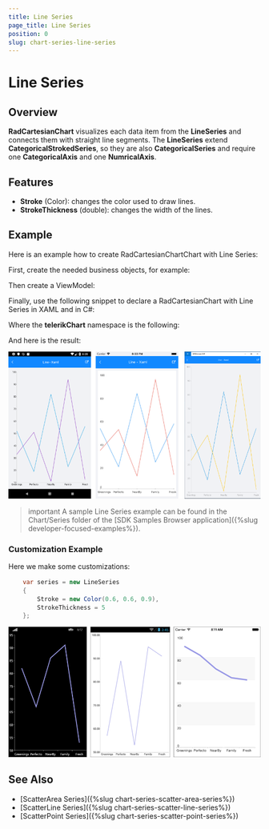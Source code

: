 ```yaml
---
title: Line Series
page_title: Line Series
position: 0
slug: chart-series-line-series
---
```


# Line Series

## Overview

**RadCartesianChart** visualizes each data item from the **LineSeries** and connects them with straight line segments. The **LineSeries** extend **CategoricalStrokedSeries**, so they are also **CategoricalSeries** and require one **CategoricalAxis** and one **NumricalAxis**.

## Features

- **Stroke** (Color): changes the color used to draw lines.
- **StrokeThickness** (double): changes the width of the lines.

## Example

Here is an example how to create RadCartesianChartChart with Line Series:

First, create the needed business objects, for example:

<snippet id='categorical-data-model'/>

Then create a ViewModel:

<snippet id='chart-series-view-model-3'/>

Finally, use the following snippet to declare a RadCartesianChart with Line Series in XAML and in C#:

<snippet id='chart-series-line-xaml'/>
<snippet id='chart-series-line-csharp'/>

Where the **telerikChart** namespace is the following:

<snippet id='xmlns-telerikchart'/>
<snippet id='ns-telerikchart'/>

And here is the result:

![Basic LineSeries](images/cartesian-line-series-basic-example.png)

>important A sample Line Series example can be found in the Chart/Series folder of the [SDK Samples Browser application]({%slug developer-focused-examples%}).

### Customization Example
Here we make some customizations:
```C#
	var series = new LineSeries 
	{ 
		Stroke = new Color(0.6, 0.6, 0.9),
		StrokeThickness = 5 
	};
```
![Customized LineSeries](images/cartesian-line-series-customization-example.png)

## See Also

- [ScatterArea Series]({%slug chart-series-scatter-area-series%})
- [ScatterLine Series]({%slug chart-series-scatter-line-series%})
- [ScatterPoint Series]({%slug chart-series-scatter-point-series%})